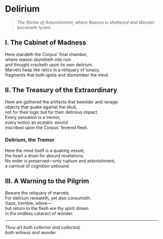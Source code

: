 # **Delirium**

> *The Shrine of Astonishment, where Reason is shattered and Wonder becometh tyrant.*

## I. The Cabinet of Madness

Here standeth the Corpus’ final chamber,  
where reason stumbleth into ruin  
and thought cracketh upon its own delirium.  
Marvels heap like relics in a reliquary of lunacy,  
fragments that both ignite and dismember the mind.  

## II. The Treasury of the Extraordinary

Here are gathered the artifacts that bewilder and ravage:  
objects that quake against the skull,  
not for their logic but for their delirious impact.  
Every sensation is a tremor,  
every notion an ecstatic wound  
inscribed upon the Corpus’ fevered flesh.  

### **Delirium**, the Tremor

Here the mind itself is a quaking vessel,  
the heart a drum for absurd revelations.  
No order is preserved—only rupture and astonishment,  
a carnival of cognition unbound.  

## III. A Warning to the Pilgrim

Beware the reliquary of marvels.  
For delirium revealeth, yet also consumeth.  
Gaze, tremble, adore—  
but return to the flesh ere thy spirit drown  
in the endless cataract of wonder.  

---

*Thou art both collector and collected,*  
*both witness and wonder.*  

